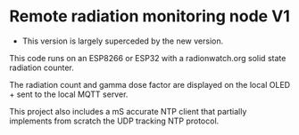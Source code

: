 # Remote radiation monitoring node V1
* This version is largely superceded by the new version.

This code runs on an ESP8266 or ESP32 with a radionwatch.org solid state radiation counter.

The radiation count and gamma dose factor are displayed on the local OLED + sent to the local MQTT server.

This project also includes a mS accurate NTP client that partially implements from scratch the UDP tracking NTP protocol.
